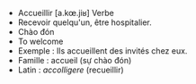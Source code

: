 - Accueillir	[a.kœ.jiʁ]	Verbe	
- Recevoir quelqu'un, être hospitalier.
- Chào đón
- To welcome
- Exemple : Ils accueillent des invités chez eux.
- Famille : accueil (sự chào đón)
- Latin : *accolligere* (recueillir)